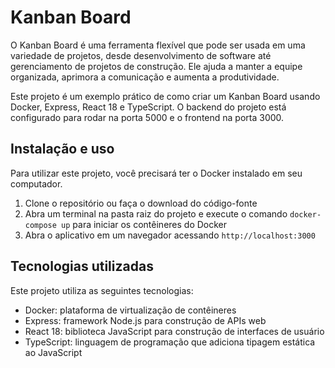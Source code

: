 
# Kanban Board

O Kanban Board é uma ferramenta flexível que pode ser usada em uma variedade de projetos, desde desenvolvimento de software até gerenciamento de projetos de construção. Ele ajuda a manter a equipe organizada, aprimora a comunicação e aumenta a produtividade.

Este projeto é um exemplo prático de como criar um Kanban Board usando Docker, Express, React 18 e TypeScript. O backend do projeto está configurado para rodar na porta 5000 e o frontend na porta 3000.

## Instalação e uso

Para utilizar este projeto, você precisará ter o Docker instalado em seu computador.

1.  Clone o repositório ou faça o download do código-fonte
2.  Abra um terminal na pasta raiz do projeto e execute o comando `docker-compose up` para iniciar os contêineres do Docker
3.  Abra o aplicativo em um navegador acessando `http://localhost:3000`

## Tecnologias utilizadas

Este projeto utiliza as seguintes tecnologias:

-   Docker: plataforma de virtualização de contêineres
-   Express: framework Node.js para construção de APIs web
-   React 18: biblioteca JavaScript para construção de interfaces de usuário
-   TypeScript: linguagem de programação que adiciona tipagem estática ao JavaScript
